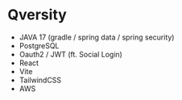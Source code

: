 # Qversity

* JAVA 17 (gradle / spring data / spring security)
* PostgreSQL
* Oauth2 / JWT (ft. Social Login)
* React
* Vite
* TailwindCSS
* AWS
